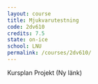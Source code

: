 ```yaml
---
layout: course
title: Mjukvarutestning
code: 2dv610
credits: 7.5
state: on-ice
school: LNU
permalink: /courses/2dv610/
---
```


Kursplan
Projekt (Ny länk)